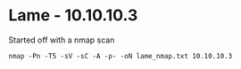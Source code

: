 # Lame - 10.10.10.3

Started off with a nmap scan 
``` markdown
nmap -Pn -T5 -sV -sC -A -p- -oN lame_nmap.txt 10.10.10.3
```

